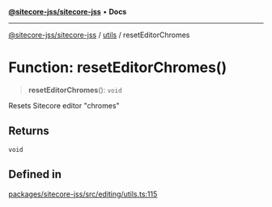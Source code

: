 [**@sitecore-jss/sitecore-jss**](../../README.md) • **Docs**

***

[@sitecore-jss/sitecore-jss](../../README.md) / [utils](../README.md) / resetEditorChromes

# Function: resetEditorChromes()

> **resetEditorChromes**(): `void`

Resets Sitecore editor "chromes"

## Returns

`void`

## Defined in

[packages/sitecore-jss/src/editing/utils.ts:115](https://github.com/Sitecore/jss/blob/50bf04579b0cca04c7059f30ccf34e73b26a07bf/packages/sitecore-jss/src/editing/utils.ts#L115)
